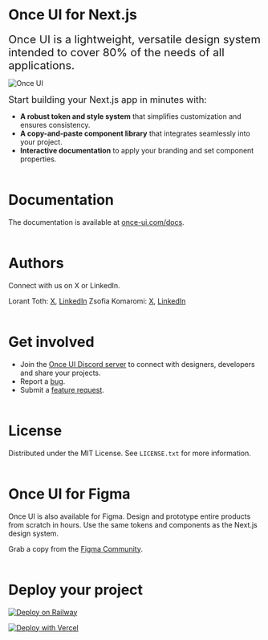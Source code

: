 # **Once UI for Next.js**

<span style="font-size: 22px;">Once UI is a lightweight, versatile design system intended to cover 80% of the needs of all applications.
<br>

![Once UI](public/images/cover.png)

<span style="font-size: 18px;">Start building your Next.js app in minutes with:</span>

- **A robust token and style system** that simplifies customization and ensures consistency.
- **A copy-and-paste component library** that integrates seamlessly into your project.
- **Interactive documentation** to apply your branding and set component properties.
  <br><br>

# **Documentation**

The documentation is available at [once-ui.com/docs](https://once-ui.com/docs).
<br><br>

# **Authors**

Connect with us on X or LinkedIn.

Lorant Toth: [X](https://x.com/lorant_one), [LinkedIn](https://www.linkedin.com/in/lorant-one/)
Zsofia Komaromi: [X](https://x.com/zsofiakomaromi), [LinkedIn](https://www.linkedin.com/in/zsofiakomaromi/)
<br><br>

# **Get involved**

- Join the [Once UI Discord server](https://discord.com/invite/5EyAQ4eNdS) to connect with designers, developers and share your projects.
- Report a [bug](https://github.com/once-ui-system/nextjs-starter/issues/new?labels=bug&template=bug_report.md).
- Submit a [feature request](https://github.com/once-ui-system/nextjs-starter/issues/new?labels=feature%20request&template=feature_request.md).
  <br><br>

# **License**

Distributed under the MIT License. See `LICENSE.txt` for more information.
<br><br>

# **Once UI for Figma**

Once UI is also available for Figma.
Design and prototype entire products from scratch in hours. Use the same tokens and components as the Next.js design system.

Grab a copy from the [Figma Community](https://figma.com/).
<br><br>

# **Deploy your project**

[![Deploy on Railway](https://railway.app/button.svg)](https://railway.app/template/76DR9Q?referralCode=QW2HBC)

[![Deploy with Vercel](https://vercel.com/button)](https://vercel.com/new/clone?repository-url=https%3A%2F%2Fgithub.com%2Fonce-ui-system%2Fnextjs-starter&redirect-url=https%3A%2F%2Fonce-ui.com%2Fdocs%2F)
